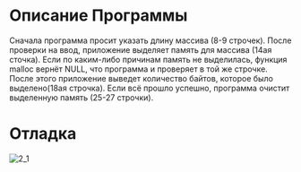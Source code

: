 # Описание Программы
Сначала программа просит указать длину массива (8-9 строчек). После проверки на ввод, приложение выделяет память для массива (14ая сточка). Если по каким-либо причинам память не выделилась, функция malloc вернёт NULL, что программа и проверяет в той же строчке. После этого приложение выведет количество байтов, которое было выделено(18ая строчка). Если всё прошло успешно, программа очистит выделенную память (25-27 строчки).
# Отладка
![2_1](https://user-images.githubusercontent.com/105636752/169378844-c6986de2-4d9f-45fd-9ef6-df576141465a.jpg)
